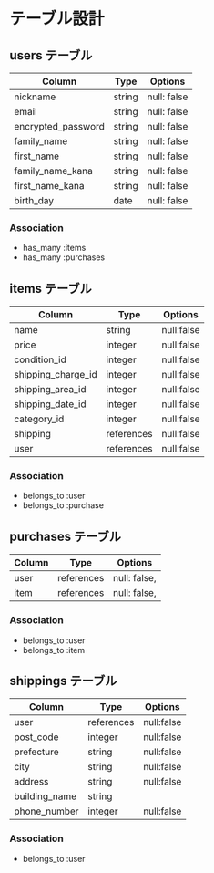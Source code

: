 # テーブル設計

## users テーブル

| Column             | Type   | Options     |
| -------------------| ------ | ----------- |
| nickname           | string | null: false |
| email              | string | null: false |
| encrypted_password | string | null: false |
| family_name        |string  | null: false |
| first_name         |string  | null: false |
| family_name_kana   |string  | null: false |
| first_name_kana    |string  | null: false |
| birth_day          | date   | null: false |

### Association

- has_many :items
- has_many :purchases

## items テーブル

| Column              | Type       | Options     |
| ------------------- | ---------- | ----------- |
| name                | string     | null:false  |
| price               | integer    | null:false  |
| condition_id        | integer    | null:false  |
| shipping_charge_id  | integer    | null:false  |
| shipping_area_id    | integer    | null:false  |
| shipping_date_id    | integer    | null:false  |
| category_id         | integer    | null:false  |
| shipping            | references | null:false  |
| user                | references | null:false  |

### Association

- belongs_to :user
- belongs_to :purchase


## purchases テーブル

| Column | Type        | Options      |
| -------| ----------- | ------------ |
| user   | references  | null: false, |
| item   | references  | null: false, |

### Association

- belongs_to :user
- belongs_to :item

## shippings テーブル

| Column           | Type       | Options     |
| ---------------- | ---------- | ----------- |
| user             | references | null:false  |
| post_code        | integer    | null:false  |
| prefecture       | string     | null:false  |
| city             | string     | null:false  |
| address          | string     | null:false  |
| building_name    | string     |             |
| phone_number     | integer    | null:false  |    

### Association

- belongs_to :user
